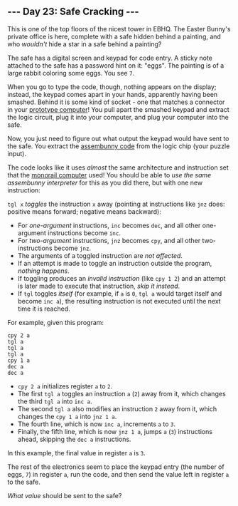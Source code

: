 ## \--- Day 23: Safe Cracking ---

This is one of the top floors of the nicest tower in EBHQ. The Easter
Bunny's private office is here, complete with a safe hidden behind a
painting, and who *wouldn't* hide a star in a safe behind a painting?

The safe has a digital screen and keypad for code entry. A sticky note
attached to the safe has a password hint on it: "eggs". The painting is
of a large rabbit coloring some eggs. You see `7`.

When you go to type the code, though, nothing appears on the display;
instead, the keypad comes apart in your hands, apparently having been
smashed. Behind it is some kind of socket - one that matches a connector
in your [prototype computer](11)\! You pull apart the smashed keypad and
extract the logic circuit, plug it into your computer, and plug your
computer into the safe.

Now, you just need to figure out what output the keypad would have sent
to the safe. You extract the [assembunny code](12) from the logic chip
(your puzzle input).

The code looks like it uses *almost* the same architecture and
instruction set that the [monorail computer](12) used\! You should be
able to *use the same assembunny interpreter* for this as you did there,
but with one new instruction:

`tgl x` *toggles* the instruction `x` away (pointing at instructions
like `jnz` does: positive means forward; negative means backward):

  - For *one-argument* instructions, `inc` becomes `dec`, and all other
    one-argument instructions become `inc`.
  - For *two-argument* instructions, `jnz` becomes `cpy`, and all other
    two-instructions become `jnz`.
  - The arguments of a toggled instruction are *not affected*.
  - If an attempt is made to toggle an instruction outside the program,
    *nothing happens*.
  - If toggling produces an *invalid instruction* (like `cpy 1 2`) and
    an attempt is later made to execute that instruction, *skip it
    instead*.
  - If `tgl` toggles *itself* (for example, if `a` is `0`, `tgl a` would
    target itself and become `inc a`), the resulting instruction is not
    executed until the next time it is reached.

For example, given this program:

    cpy 2 a
    tgl a
    tgl a
    tgl a
    cpy 1 a
    dec a
    dec a

  - `cpy 2 a` initializes register `a` to `2`.
  - The first `tgl a` toggles an instruction `a` (`2`) away from it,
    which changes the third `tgl a` into `inc a`.
  - The second `tgl a` also modifies an instruction `2` away from it,
    which changes the `cpy 1 a` into `jnz 1 a`.
  - The fourth line, which is now `inc a`, increments `a` to `3`.
  - Finally, the fifth line, which is now `jnz 1 a`, jumps `a` (`3`)
    instructions ahead, skipping the `dec a` instructions.

In this example, the final value in register `a` is `3`.

The rest of the electronics seem to place the keypad entry (the number
of eggs, `7`) in register `a`, run the code, and then send the value
left in register `a` to the safe.

*What value* should be sent to the safe?
